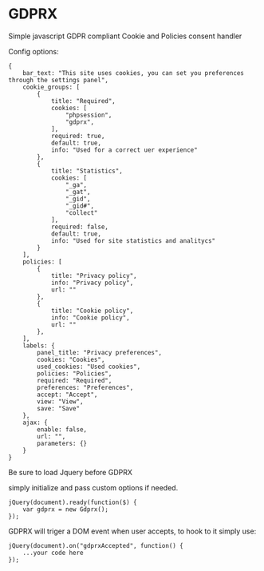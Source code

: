# GDPRX
Simple javascript GDPR compliant Cookie and Policies consent handler

Config options: 
```
{
	bar_text: "This site uses cookies, you can set you preferences through the settings panel",
	cookie_groups: [
		{
			title: "Required",
			cookies: [
				"phpsession",
				"gdprx",
			],
			required: true,
			default: true,
			info: "Used for a correct uer experience"
		},
		{
			title: "Statistics",
			cookies: [
				"_ga",
				"_gat",
				"_gid",
				"_gid#",
				"collect"
			],
			required: false,
			default: true,
			info: "Used for site statistics and analitycs"
		}
	],
	policies: [
		{
			title: "Privacy policy",
			info: "Privacy policy",
			url: ""
		},
		{
			title: "Cookie policy",
			info: "Cookie policy",
			url: ""
		},
	],
	labels: {
		panel_title: "Privacy preferences",
		cookies: "Cookies",
		used_cookies: "Used cookies",
		policies: "Policies",
		required: "Required",
		preferences: "Preferences",
		accept: "Accept",
		view: "View",
		save: "Save"
	},
	ajax: {
		enable: false,
		url: "",
		parameters: {}
	}
}
  ```
  Be sure to load Jquery before GDPRX
  
  simply initialize and pass custom options if needed.
  
  ```
  jQuery(document).ready(function($) {
      var gdprx = new Gdprx();
  });
  ```
  
  GDPRX will triger a DOM event when user accepts, to hook to it simply use:
  
  ```
  jQuery(document).on("gdprxAccepted", function() {
	  ...your code here		
  });
  ```
  
